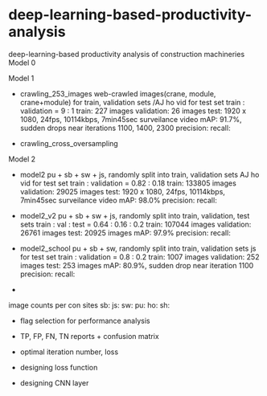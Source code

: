 # deep-learning-based-productivity-analysis
deep-learning-based productivity analysis of construction machineries
Model 0
	
Model 1
- crawling_253_images
	<Dataset info>
	web-crawled images(crane, module, crane+module) for train, validation sets
	/AJ ho vid for test set
	train : validation = 9 : 1
	train: 227 images
	validation: 26 images
	test: 1920 x 1080, 24fps, 10114kbps, 7min45sec surveilance video
	<Performance info>
	mAP: 91.7%, sudden drops near iterations 1100, 1400, 2300
	precision:
	recall:
	
- crawling_cross_oversampling
	<Dataset info>
	
	<Performance info>

Model 2
- model2
	<Dataset info>
	pu + sb + sw + js, randomly split into train, validation sets
	AJ ho vid for test set
	train : validation = 0.82 : 0.18
	train: 133805 images
	validation: 29025 images
	test: 1920 x 1080, 24fps, 10114kbps, 7min45sec surveilance video
	<Performance info>
	mAP: 98.0%
	precision:
	recall:
	
	
- model2_v2
	<Dataset info>
	pu + sb + sw + js, randomly split into train, validation, test sets
	train : val : test = 0.64 : 0.16 : 0.2
	train: 107044 images
	validation: 26761 images
	test: 20925 images
	<Performance info>
	mAP: 97.9%
	precision: 
	recall: 
	
- model2_school
	<Dataset info>
	pu + sb + sw, randomly split into train, validation sets
	js for test set
	train : validation = 0.8 : 0.2
	train: 1007 images
	validation: 252 images
	test: 253 images
	<Performance info>
	mAP: 80.9%, sudden drop near iteration 1100
	precision:
	recall: 
	
*
image counts per con sites
sb: 
js:
sw:
pu:
ho: 
sh: 

* flag selection for performance analysis


* TP, FP, FN, TN reports + confusion matrix

* optimal iteration number, loss

* designing loss function

* designing CNN layer
